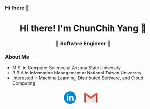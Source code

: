 ### Hi there 👋

<!--
**kkkkenkkk44/kkkkenkkk44** is a ✨ _special_ ✨ repository because its `README.md` (this file) appears on your GitHub profile.

Here are some ideas to get you started:

- 🔭 I’m currently working on ...
- 🌱 I’m currently learning ...
- 👯 I’m looking to collaborate on ...
- 🤔 I’m looking for help with ...
- 💬 Ask me about ...
- 📫 How to reach me: ...
- 😄 Pronouns: ...
- ⚡ Fun fact: ...
-->

<h1 align="center">Hi there! I'm ChunChih Yang 👋 </h1>
<h3 align="center">🚀 Software Engineer 🚀</h3>

<div align="left"> 
  <h3> About Me </h3>

  - M.S. in Computer Science at Arizona State University
  - B.B.A in Information Management at National Taiwan University
  - Interested in Machine Learning, Distributed Software, and Cloud Computing
</div>
  
<!--<div>
  <h3> 💻 Languages and Tools </h3>
  <p>
    <img src="https://www.linkpicture.com/q/c_3.png" width="50">
    <img title="Python" src="https://raw.githubusercontent.com/Thomas-George-T/Thomas-George-T/master/assets/python.svg" width="50" />
    <img src="https://www.linkpicture.com/q/html_3.png" width="50">
    <img src="https://www.linkpicture.com/q/js_10.png" width="55" height="55px">
    <img src="https://www.linkpicture.com/q/css_1.png" width="50">
    <img src="https://www.linkpicture.com/q/php_1.png" width="40">
    <img src="https://www.linkpicture.com/q/d3js.png" width="45">
    <img src="https://www.linkpicture.com/q/jupyter.png" width="50">
    <img src="https://www.linkpicture.com/q/nodejs.png" width="80" height="65">
    <img src="https://www.linkpicture.com/q/mysql.png" width="50">
    <img src="https://www.linkpicture.com/q/tensorflow.png" width="100">
    <img src="https://www.linkpicture.com/q/react_1.png" width="130">
    <img src="https://www.linkpicture.com/q/vscode.png" width="150" height="65">
  <p>
</div> -->

<p align="center">
<a href="https://www.linkedin.com/in/chun-chih-yang/"><img src="https://github.com/sarthak77/sarthak77/blob/master/icons/icons8-linkedin-circled-48.png" alt="LinkedIn"></a> &nbsp; &nbsp;
<a href="mailto:kenyang890404@gmail.com"><img src="https://github.com/sarthak77/sarthak77/blob/master/icons/icons8-gmail-48.png" alt="Gmail"></a> &nbsp; &nbsp;
</p>

<!--https://icons8.com/icons/set/svg-->
